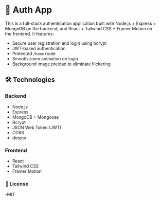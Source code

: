 # 🔐 Auth App

This is a full-stack authentication application built with Node.js + Express + MongoDB on the backend, and React + Tailwind CSS + Framer Motion on the frontend. It features:

- Secure user registration and login using bcrypt
- JWT-based authentication
- Protected `/home` route
- Smooth zoom animation on login
- Background image preload to eliminate flickering

## 🛠️ Technologies

### Backend

- Node.js
- Express
- MongoDB + Mongoose
- Bcrypt
- JSON Web Token (JWT)
- CORS
- dotenv


### Frontend

- React
- Tailwind CSS
- Framer Motion

### 📄 License

-MIT